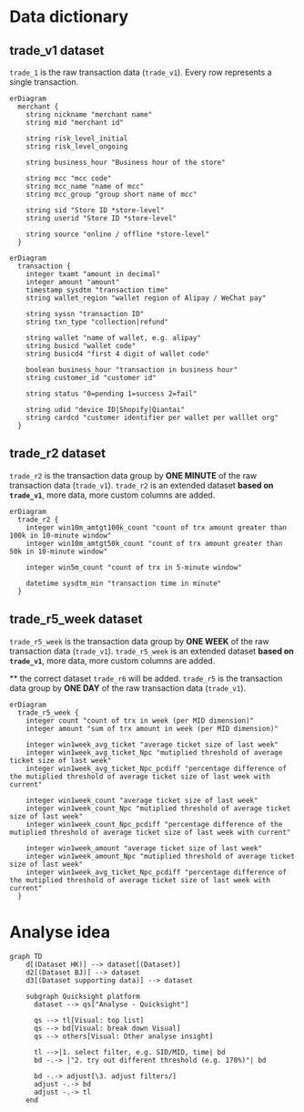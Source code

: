 
# Data dictionary

## trade_v1 dataset
`trade_1` is the raw transaction data (`trade_v1`). Every row represents a single transaction.

```mermaid
erDiagram
  merchant {
    string nickname "merchant name" 
    string mid "merchant id"

    string risk_level_initial
    string risk_level_ongoing

    string business_hour "Business hour of the store"

    string mcc "mcc code"
    string mcc_name "name of mcc"
    string mcc_group "group short name of mcc"

    string sid "Store ID *store-level"
    string userid "Store ID *store-level" 

    string source "online / offline *store-level"
  }
```

```mermaid
erDiagram
  transaction {
    integer txamt "amount in decimal"
    integer amount "amount"
    timestamp sysdtm "transaction time"
    string wallet_region "wallet region of Alipay / WeChat pay"

    string syssn "transaction ID"
    string txn_type "collection|refund"

    string wallet "name of wallet, e.g. alipay"
    string busicd "wallet code"
    string busicd4 "first 4 digit of wallet code"

    boolean business_hour "transaction in business hour"
    string customer_id "customer id"

    string status "0=pending 1=success 2=fail"

    string udid "device ID|Shopify|Qiantai"
    string cardcd "customer identifier per wallet per walllet org"
  }
```

## trade_r2 dataset
`trade_r2` is the transaction data group by **ONE MINUTE** of the raw transaction data (`trade_v1`). 
`trade_r2` is an extended dataset **based on `trade_v1`**, more data, more custom columns are added.

```mermaid
erDiagram
  trade_r2 {
    integer win10m_amtgt100k_count "count of trx amount greater than 100k in 10-minute window"
    integer win10m_amtgt50k_count "count of trx amount greater than 50k in 10-minute window"

    integer win5m_count "count of trx in 5-minute window"

    datetime sysdtm_min "transaction time in minute"
  }
```

## trade_r5_week dataset
`trade_r5_week` is the transaction data group by **ONE WEEK** of the raw transaction data (`trade_v1`). 
`trade_r5_week` is an extended dataset **based on `trade_v1`**, more data, more custom columns are added.

** the correct dataset `trade_r6` will be added.
`trade_r5` is the transaction data group by **ONE DAY** of the raw transaction data (`trade_v1`).

```mermaid
erDiagram
  trade_r5_week {
    integer count "count of trx in week (per MID dimension)"
    integer amount "sum of trx amount in week (per MID dimension)"

    integer win1week_avg_ticket "average ticket size of last week"
    integer win1week_avg_ticket_Npc "mutiplied threshold of average ticket size of last week"
    integer win1week_avg_ticket_Npc_pcdiff "percentage difference of the mutiplied threshold of average ticket size of last week with current"

    integer win1week_count "average ticket size of last week"
    integer win1week_count_Npc "mutiplied threshold of average ticket size of last week"
    integer win1week_count_Npc_pcdiff "percentage difference of the mutiplied threshold of average ticket size of last week with current"

    integer win1week_amount "average ticket size of last week"
    integer win1week_amount_Npc "mutiplied threshold of average ticket size of last week"
    integer win1week_avg_ticket_Npc_pcdiff "percentage difference of the mutiplied threshold of average ticket size of last week with current"
  }
```


# Analyse idea

```mermaid
graph TD
    d[(Dataset HK)] --> dataset[(Dataset)]
    d2[(Dataset BJ)] --> dataset
    d3[(Dataset supporting data)] --> dataset

    subgraph Quicksight platform
      dataset --> qs["Analyse - Quicksight"]

      qs --> tl[Visual: top list]
      qs --> bd[Visual: break down Visual]
      qs --> others[Visual: Other analyse insight]

      tl -->|1. select filter, e.g. SID/MID, time| bd
      bd -.-> |"2. try out different threshold (e.g. 170%)"| bd

      bd -.-> adjust[\3. adjust filters/]
      adjust -.-> bd
      adjust -.-> tl
    end
```
